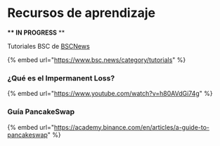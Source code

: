 # Recursos de aprendizaje

 **\*\* IN PROGRESS** \*\*





Tutoriales BSC de [BSCNews](https://www.bsc.news/category/tutorials)

{% embed url="https://www.bsc.news/category/tutorials" %}

### ¿Qué es el Impermanent Loss?

{% embed url="https://www.youtube.com/watch?v=h80AVdGi74g" %}





### Guía PancakeSwap

{% embed url="https://academy.binance.com/en/articles/a-guide-to-pancakeswap" %}





